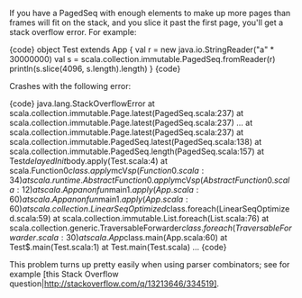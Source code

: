 If you have a PagedSeq with enough elements to make up more pages than frames will fit on the stack, and you slice it past the first page, you'll get a stack overflow error. For example:

{code}
object Test extends App {
  val r = new java.io.StringReader("a" * 30000000)
  val s = scala.collection.immutable.PagedSeq.fromReader(r)
  println(s.slice(4096, s.length).length)
}
{code}

Crashes with the following error:

{code}
java.lang.StackOverflowError
        at scala.collection.immutable.Page.latest(PagedSeq.scala:237)
        at scala.collection.immutable.Page.latest(PagedSeq.scala:237)
        ...
        at scala.collection.immutable.Page.latest(PagedSeq.scala:237)
        at scala.collection.immutable.PagedSeq.latest(PagedSeq.scala:138)
        at scala.collection.immutable.PagedSeq.length(PagedSeq.scala:157)
        at Test$delayedInit$body.apply(Test.scala:4)
        at scala.Function0$class.apply$mcV$sp(Function0.scala:34)
        at scala.runtime.AbstractFunction0.apply$mcV$sp(AbstractFunction0.scala:12)
        at scala.App$$anonfun$main$1.apply(App.scala:60)
        at scala.App$$anonfun$main$1.apply(App.scala:60)
        at scala.collection.LinearSeqOptimized$class.foreach(LinearSeqOptimized.scala:59)
        at scala.collection.immutable.List.foreach(List.scala:76)
        at scala.collection.generic.TraversableForwarder$class.foreach(TraversableForwarder.scala:30)
        at scala.App$class.main(App.scala:60)
        at Test$.main(Test.scala:1)
        at Test.main(Test.scala)
        ...
{code}

This problem turns up pretty easily when using parser combinators; see for example [this Stack Overflow question|http://stackoverflow.com/q/13213646/334519].
